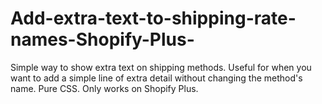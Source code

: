 # Add-extra-text-to-shipping-rate-names-Shopify-Plus-
Simple way to show extra text on shipping methods. Useful for when you want to add a simple line of extra detail without changing the method's name. Pure CSS. Only works on Shopify Plus.
